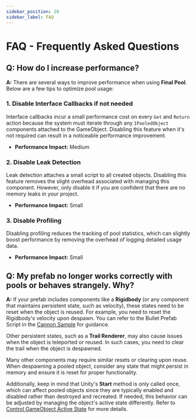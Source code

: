 ```yaml
---
sidebar_position: 20
sidebar_label: FAQ
---
```

# FAQ - Frequently Asked Questions

## **Q: How do I increase performance?**

**A:** There are several ways to improve performance when using **Final Pool**. Below are a few tips to optimize pool usage:

### 1. Disable Interface Callbacks if not needed
Interface callbacks incur a small performance cost on every `Get` and `Return` action because the system must iterate through any `IPooledObject` components attached to the GameObject. Disabling this feature when it's not required can result in a noticeable performance improvement.
- **Performance Impact:** Medium

### 2. Disable Leak Detection
Leak detection attaches a small script to all created objects. Disabling this feature removes the slight overhead associated with managing this component. However, only disable it if you are confident that there are no memory leaks in your project.
- **Performance Impact:** Small

### 3. Disable Profiling
Disabling profiling reduces the tracking of pool statistics, which can slightly boost performance by removing the overhead of logging detailed usage data.
- **Performance Impact:** Small

## **Q: My prefab no longer works correctly with pools or behaves strangely. Why?**

**A:** If your prefab includes components like a **Rigidbody** (or any component that maintains persistent state, such as velocity), these states need to be reset when the object is reused. For example, you need to reset the Rigidbody's velocity upon despawn. You can refer to the Bullet Prefab Script in the [Cannon Sample](examples.md) for guidance.

Other persistent states, such as a **Trail Renderer**, may also cause issues when the object is teleported or reused. In such cases, you need to clear the trail when the object is despawned.

Many other components may require similar resets or clearing upon reuse. When despawning a pooled object, consider any state that might persist in memory and ensure it is reset for proper functionality.

Additionally, keep in mind that Unity's **Start** method is only called once, which can affect pooled objects since they are typically enabled and disabled rather than destroyed and recreated. If needed, this behavior can be adjusted by managing the object's active state differently. Refer to [Control GameObject Active State](glossary.md#control-gameobject-active-state) for more details.